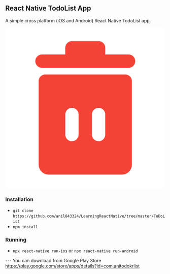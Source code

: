 ## React Native TodoList App

A simple cross platform (iOS and Android) React Native TodoList app.

![Demo](./assets/delete.png)

### Installation

- `git clone https://github.com/anil843324/LearningReactNative/tree/master/ToDoList`
- `npm install`

### Running

- `npx react-native run-ios` or `npx react-native run-android`

--- You can download from Google Play Store
https://play.google.com/store/apps/details?id=com.anitodokrlist
